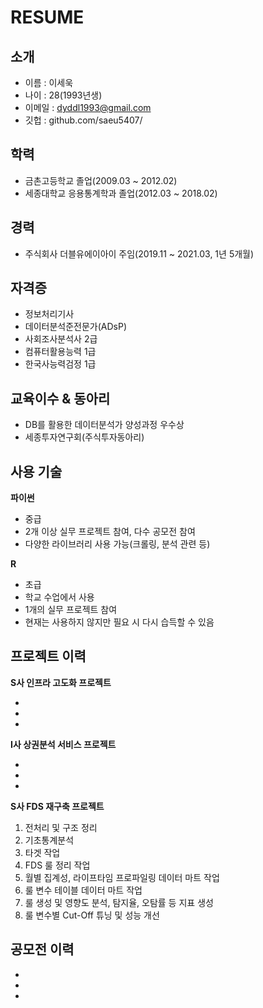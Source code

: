 # RESUME


## 소개

* 이름 : 이세욱
* 나이 : 28(1993년생)
* 이메일 : dyddl1993@gmail.com
* 깃헙 : github.com/saeu5407/


## 학력

* 금촌고등학교 졸업(2009.03 ~ 2012.02)
* 세종대학교 응용통계학과 졸업(2012.03 ~ 2018.02)


## 경력

* 주식회사 더블유에이아이 주임(2019.11 ~ 2021.03, 1년 5개월)


## 자격증

* 정보처리기사
* 데이터분석준전문가(ADsP)
* 사회조사분석사 2급
* 컴퓨터활용능력 1급
* 한국사능력검정 1급


## 교육이수 & 동아리

* DB를 활용한 데이터분석가 양성과정 우수상
* 세종투자연구회(주식투자동아리)


## 사용 기술

**파이썬**

- 중급
- 2개 이상 실무 프로젝트 참여, 다수 공모전 참여
- 다양한 라이브러리 사용 가능(크롤링, 분석 관련 등)

**R**

- 초급
- 학교 수업에서 사용
- 1개의 실무 프로젝트 참여
- 현재는 사용하지 않지만 필요 시 다시 습득할 수 있음


## 프로젝트 이력

**S사 인프라 고도화 프로젝트**

-
-
-

**I사 상권분석 서비스 프로젝트**

-
-
-

**S사 FDS 재구축 프로젝트**

1. 전처리 및 구조 정리
2. 기초통계분석
3. 타겟 작업
4. FDS 룰 정리 작업
5. 월별 집계성, 라이프타임 프로파일링 데이터 마트 작업
6. 룰 변수 테이블 데이터 마트 작업
7. 룰 생성 및 영향도 분석, 탐지율, 오탐률 등 지표 생성
8. 룰 변수별 Cut-Off 튜닝 및 성능 개선

## 공모전 이력

-
-
-

